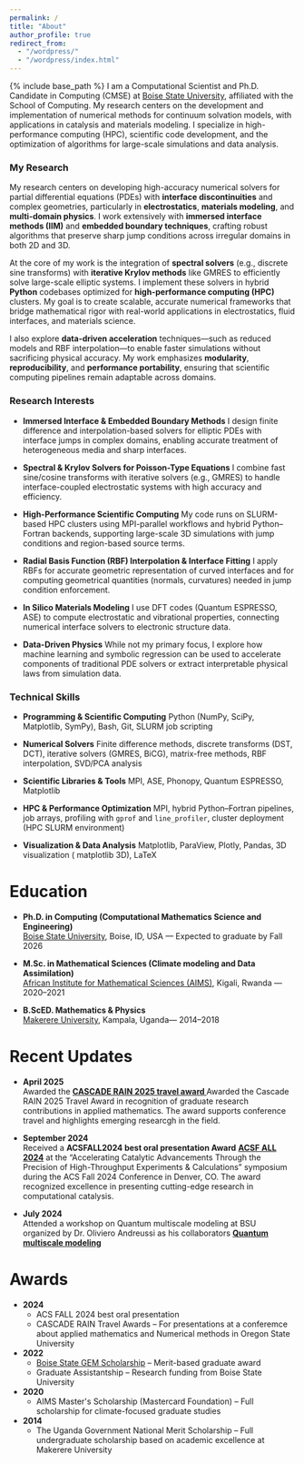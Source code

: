 ```yaml
---
permalink: /
title: "About"
author_profile: true
redirect_from: 
  - "/wordpress/"
  - "/wordpress/index.html"
---
```


{% include base_path %}
I am a Computational Scientist and Ph.D. Candidate in Computing (CMSE) at [Boise State University](https://www.boisestate.edu/), affiliated with the School of Computing. My research centers on the development and implementation of numerical methods for continuum solvation models, with applications in catalysis and materials modeling. I specialize in high-performance computing (HPC), scientific code development, and the optimization of algorithms for large-scale simulations and data analysis.

### My Research

My research centers on developing high-accuracy numerical solvers for partial differential equations (PDEs) with **interface discontinuities** and complex geometries, particularly in **electrostatics**, **materials modeling**, and **multi-domain physics**. I work extensively with **immersed interface methods (IIM)** and **embedded boundary techniques**, crafting robust algorithms that preserve sharp jump conditions across irregular domains in both 2D and 3D.

At the core of my work is the integration of **spectral solvers** (e.g., discrete sine transforms) with **iterative Krylov methods** like GMRES to efficiently solve large-scale elliptic systems. I implement these solvers in hybrid **Python** codebases optimized for **high-performance computing (HPC)** clusters. My goal is to create scalable, accurate numerical frameworks that bridge mathematical rigor with real-world applications in electrostatics, fluid interfaces, and materials science.

I also explore **data-driven acceleration** techniques—such as reduced models and RBF interpolation—to enable faster simulations without sacrificing physical accuracy. My work emphasizes **modularity**, **reproducibility**, and **performance portability**, ensuring that scientific computing pipelines remain adaptable across domains.

### Research Interests

* **Immersed Interface & Embedded Boundary Methods**
  I design finite difference and interpolation-based solvers for elliptic PDEs with interface jumps in complex domains, enabling accurate treatment of heterogeneous media and sharp interfaces.

* **Spectral & Krylov Solvers for Poisson-Type Equations**
  I combine fast sine/cosine transforms with iterative solvers (e.g., GMRES) to handle interface-coupled electrostatic systems with high accuracy and efficiency.

* **High-Performance Scientific Computing**
  My code runs on SLURM-based HPC clusters using MPI-parallel workflows and hybrid Python–Fortran backends, supporting large-scale 3D simulations with jump conditions and region-based source terms.

* **Radial Basis Function (RBF) Interpolation & Interface Fitting**
  I apply RBFs for accurate geometric representation of curved interfaces and for computing geometrical quantities (normals, curvatures) needed in jump condition enforcement.

* **In Silico Materials Modeling**
  I use DFT codes (Quantum ESPRESSO, ASE) to compute electrostatic and vibrational properties, connecting numerical interface solvers to electronic structure data.

* **Data-Driven Physics**
  While not my primary focus, I explore how machine learning and symbolic regression can be used to accelerate components of traditional PDE solvers or extract interpretable physical laws from simulation data.

### Technical Skills

* **Programming & Scientific Computing**
  Python (NumPy, SciPy, Matplotlib, SymPy), Bash, Git, SLURM job scripting

* **Numerical Solvers**
  Finite difference methods, discrete transforms (DST, DCT), iterative solvers (GMRES, BiCG), matrix-free methods, RBF interpolation, SVD/PCA analysis

* **Scientific Libraries & Tools**
  MPI, ASE, Phonopy, Quantum ESPRESSO, Matplotlib

* **HPC & Performance Optimization**
  MPI, hybrid Python–Fortran pipelines, job arrays, profiling with `gprof` and `line_profiler`, cluster deployment (HPC SLURM environment)

* **Visualization & Data Analysis**
  Matplotlib, ParaView, Plotly, Pandas, 3D visualization ( matplotlib 3D), LaTeX 


Education
======

- **Ph.D. in Computing (Computational Mathematics Science and Engineering)**  
  [Boise State University](https://www.boisestate.edu/), Boise, ID, USA — Expected to graduate by Fall 2026  

- **M.Sc. in Mathematical Sciences (Climate modeling and Data Assimilation)**  
  [African Institute for Mathematical Sciences (AIMS)](https://aims.ac.rw/), Kigali, Rwanda — 2020–2021  

- **B.ScED. Mathematics & Physics**  
  [Makerere University](https://mak.ac.ug/), Kampala, Uganda— 2014–2018  

Recent Updates
======

- **April 2025**  
  Awarded the **[ CASCADE RAIN 2025 travel award ](https://sites.google.com/oregonstate.edu/rain2025/travel-support)** Awarded the Cascade RAIN 2025 Travel Award in recognition of graduate research contributions in applied mathematics. The award supports conference travel and highlights emerging researcgh in the field.

- **September 2024**  
  Received a **ACSFALL2024 best oral presentation Award** **[ACSF ALL 2024](https://acs.digitellinc.com/p/s/accelerating-catalytic-advancements-through-the-precision-of-high-throughput-experiments-and-calculations-609622)** at the “Accelerating Catalytic Advancements Through the Precision of High-Throughput Experiments & Calculations” symposium during the ACS Fall 2024 Conference in Denver, CO. The award recognized excellence in presenting cutting-edge research in computational catalysis.

- **July 2024**  
  Attended a workshop on Quantum multiscale modeling at BSU organized by Dr. Oliviero Andreussi as his collaborators  **[Quantum multiscale modeling](http://www.quantum-multiscale.org/)** 

Awards
======

- **2024**  
  - ACS FALL 2024 best oral presentation   
  - CASCADE RAIN Travel Awards  – For presentations at a conferemce about applied mathematics and Numerical methods in Oregon State University
- **2022**  
  - [Boise State GEM Scholarship](https://www.boisestate.edu/graduatecollege/funding/merit-based-gem-scholarship/) – Merit-based graduate award  
  - Graduate Assistantship – Research funding from Boise State University  
- **2020**  
  - AIMS Master's Scholarship (Mastercard Foundation) – Full scholarship for climate-focused graduate studies
- **2014**  
  - The Uganda Government National Merit Scholarship – Full undergraduate scholarship based on academic excellence at Makerere University
